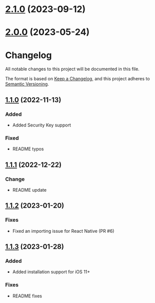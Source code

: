 

# [2.1.0](https://github.com/f-23/react-native-passkey/compare/v2.0.0...v2.1.0) (2023-09-12)

# [2.0.0](https://github.com/f-23/react-native-passkey/compare/v1.1.3...v2.0.0) (2023-05-24)

# Changelog

All notable changes to this project will be documented in this file.

The format is based on [Keep a Changelog](https://keepachangelog.com/en/1.0.0/),
and this project adheres to [Semantic Versioning](https://semver.org/spec/v2.0.0.html).

## [1.1.0](https://github.com/mTRx0/react-native-passkey/compare/v1.0.3...v1.1.0) (2022-11-13)

### Added

- Added Security Key support

### Fixed

- README typos

## [1.1.1](https://github.com/mTRx0/react-native-passkey/compare/v1.1.0...v1.1.1) (2022-12-22)

### Change

- README update

## [1.1.2](https://github.com/mTRx0/react-native-passkey/compare/v1.1.1...v1.1.2) (2023-01-20)

### Fixes

- Fixed an importing issue for React Native (PR #6)

## [1.1.3](https://github.com/mTRx0/react-native-passkey/compare/v1.1.2...v1.1.3) (2023-01-28)

### Added

- Added installation support for iOS 11+

### Fixes

- README fixes